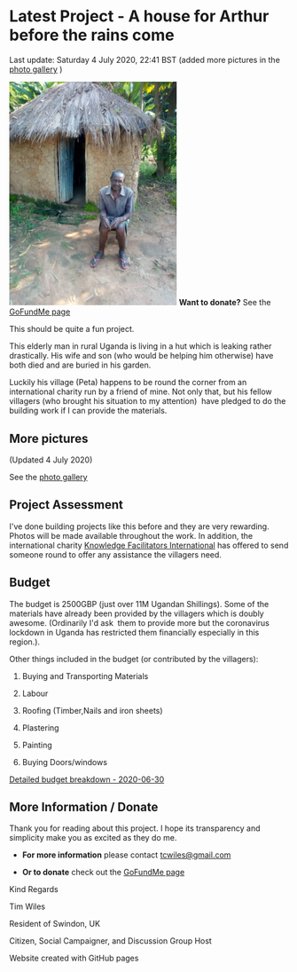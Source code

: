 # Latest Project - A house for Arthur before the rains come 

Last update: Saturday 4 July 2020, 22:41 BST (added more pictures in the [photo gallery](Photo-gallery.md)  ) 

<noscript>
<img src="IMG-20200617-WA0001.jpg" width="60%"/>
  <strong>Want to donate?</strong> See the <a href="https://www.gofundme.com/f/a-house-for-arthur-before-the-rains-come?utm_source=customer&utm_medium=copy_link&utm_campaign=p_cf+share-flow-1">GoFundMe page</a>  
  
</noscript>

<div class="gfm-embed" data-url="https://www.gofundme.com/f/a-house-for-arthur-before-the-rains-come/widget/large"></div>

<script defer src="https://www.gofundme.com/static/js/embed.js"></script>

This should be quite a fun project. 

This elderly man in rural Uganda is living in a hut which is leaking rather drastically. His wife and son (who would be helping him otherwise) have both died and are buried in his garden. 

Luckily his village (Peta) happens to be round the corner from an international charity run by a friend of mine. Not only that, but his fellow villagers (who brought his situation to my attention)  have pledged to do the building work if I can provide the materials. 

## More pictures

(Updated 4 July 2020)

See the [photo gallery](Photo-gallery.md) 

## Project Assessment 

I've done building projects like this before and they are very rewarding. Photos will be made available throughout the work. In addition, the international charity [Knowledge Facilitators International](https://www.knowledgefacilitators.org/) has offered to send someone round to offer any assistance the villagers need. 

## Budget 

The budget is 2500GBP (just over 11M Ugandan Shillings). Some of the materials have already been provided by the villagers which is doubly awesome. (Ordinarily I'd ask  them to provide more but the coronavirus lockdown in Uganda has restricted them financially especially in this region.).

Other things included in the budget (or contributed by the villagers):

1. Buying and Transporting Materials

2. Labour

3. Roofing (Timber,Nails and iron sheets)

4. Plastering

5. Painting

6. Buying Doors/windows

[Detailed budget breakdown - 2020-06-30](Budget-breakdown.md)

## More Information / Donate ##

Thank you for reading about this project. I hope its transparency and simplicity make you as excited as they do me. 

* **For more information** please contact tcwiles@gmail.com

* **Or to donate** check out the [GoFundMe page](https://www.gofundme.com/f/a-house-for-arthur-before-the-rains-come?utm_source=customer&utm_medium=copy_link&utm_campaign=p_cf+share-flow-1)  

Kind Regards 

Tim Wiles

Resident of Swindon, UK

Citizen, Social Campaigner, and Discussion Group Host

Website created with GitHub pages

<div class="gfm-embed" data-url="https://www.gofundme.com/f/a-house-for-arthur-before-the-rains-come/widget/medium"></div>

